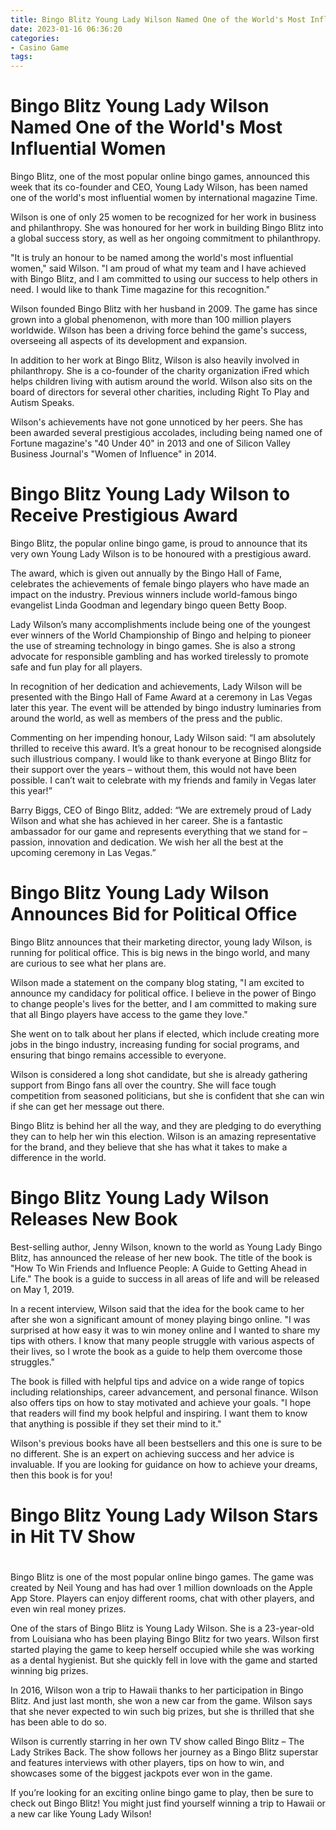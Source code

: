 ```yaml
---
title: Bingo Blitz Young Lady Wilson Named One of the World's Most Influential Women
date: 2023-01-16 06:36:20
categories:
- Casino Game
tags:
---
```



#  Bingo Blitz Young Lady Wilson Named One of the World's Most Influential Women

Bingo Blitz, one of the most popular online bingo games, announced this week that its co-founder and CEO, Young Lady Wilson, has been named one of the world's most influential women by international magazine Time.

Wilson is one of only 25 women to be recognized for her work in business and philanthropy. She was honoured for her work in building Bingo Blitz into a global success story, as well as her ongoing commitment to philanthropy.

"It is truly an honour to be named among the world's most influential women," said Wilson. "I am proud of what my team and I have achieved with Bingo Blitz, and I am committed to using our success to help others in need. I would like to thank Time magazine for this recognition."

Wilson founded Bingo Blitz with her husband in 2009. The game has since grown into a global phenomenon, with more than 100 million players worldwide. Wilson has been a driving force behind the game's success, overseeing all aspects of its development and expansion.

In addition to her work at Bingo Blitz, Wilson is also heavily involved in philanthropy. She is a co-founder of the charity organization iFred which helps children living with autism around the world. Wilson also sits on the board of directors for several other charities, including Right To Play and Autism Speaks.

Wilson's achievements have not gone unnoticed by her peers. She has been awarded several prestigious accolades, including being named one of Fortune magazine's "40 Under 40" in 2013 and one of Silicon Valley Business Journal's "Women of Influence" in 2014.

#  Bingo Blitz Young Lady Wilson to Receive Prestigious Award

Bingo Blitz, the popular online bingo game, is proud to announce that its very own Young Lady Wilson is to be honoured with a prestigious award.

The award, which is given out annually by the Bingo Hall of Fame, celebrates the achievements of female bingo players who have made an impact on the industry. Previous winners include world-famous bingo evangelist Linda Goodman and legendary bingo queen Betty Boop.

Lady Wilson’s many accomplishments include being one of the youngest ever winners of the World Championship of Bingo and helping to pioneer the use of streaming technology in bingo games. She is also a strong advocate for responsible gambling and has worked tirelessly to promote safe and fun play for all players.

In recognition of her dedication and achievements, Lady Wilson will be presented with the Bingo Hall of Fame Award at a ceremony in Las Vegas later this year. The event will be attended by bingo industry luminaries from around the world, as well as members of the press and the public.

Commenting on her impending honour, Lady Wilson said: “I am absolutely thrilled to receive this award. It’s a great honour to be recognised alongside such illustrious company. I would like to thank everyone at Bingo Blitz for their support over the years – without them, this would not have been possible. I can’t wait to celebrate with my friends and family in Vegas later this year!”

Barry Biggs, CEO of Bingo Blitz, added: “We are extremely proud of Lady Wilson and what she has achieved in her career. She is a fantastic ambassador for our game and represents everything that we stand for – passion, innovation and dedication. We wish her all the best at the upcoming ceremony in Las Vegas.”

#  Bingo Blitz Young Lady Wilson Announces Bid for Political Office

Bingo Blitz announces that their marketing director, young lady Wilson, is running for political office. This is big news in the bingo world, and many are curious to see what her plans are.

Wilson made a statement on the company blog stating, "I am excited to announce my candidacy for political office. I believe in the power of Bingo to change people's lives for the better, and I am committed to making sure that all Bingo players have access to the game they love."

She went on to talk about her plans if elected, which include creating more jobs in the bingo industry, increasing funding for social programs, and ensuring that bingo remains accessible to everyone.

Wilson is considered a long shot candidate, but she is already gathering support from Bingo fans all over the country. She will face tough competition from seasoned politicians, but she is confident that she can win if she can get her message out there.

Bingo Blitz is behind her all the way, and they are pledging to do everything they can to help her win this election. Wilson is an amazing representative for the brand, and they believe that she has what it takes to make a difference in the world.

#  Bingo Blitz Young Lady Wilson Releases New Book

Best-selling author, Jenny Wilson, known to the world as Young Lady Bingo Blitz, has announced the release of her new book. The title of the book is "How To Win Friends and Influence People: A Guide to Getting Ahead in Life." The book is a guide to success in all areas of life and will be released on May 1, 2019.

In a recent interview, Wilson said that the idea for the book came to her after she won a significant amount of money playing bingo online. "I was surprised at how easy it was to win money online and I wanted to share my tips with others. I know that many people struggle with various aspects of their lives, so I wrote the book as a guide to help them overcome those struggles."

The book is filled with helpful tips and advice on a wide range of topics including relationships, career advancement, and personal finance. Wilson also offers tips on how to stay motivated and achieve your goals. "I hope that readers will find my book helpful and inspiring. I want them to know that anything is possible if they set their mind to it."

Wilson's previous books have all been bestsellers and this one is sure to be no different. She is an expert on achieving success and her advice is invaluable. If you are looking for guidance on how to achieve your dreams, then this book is for you!

#  Bingo Blitz Young Lady Wilson Stars in Hit TV Show

#

Bingo Blitz is one of the most popular online bingo games. The game was created by Neil Young and has had over 1 million downloads on the Apple App Store. Players can enjoy different rooms, chat with other players, and even win real money prizes.

One of the stars of Bingo Blitz is Young Lady Wilson. She is a 23-year-old from Louisiana who has been playing Bingo Blitz for two years. Wilson first started playing the game to keep herself occupied while she was working as a dental hygienist. But she quickly fell in love with the game and started winning big prizes.

In 2016, Wilson won a trip to Hawaii thanks to her participation in Bingo Blitz. And just last month, she won a new car from the game. Wilson says that she never expected to win such big prizes, but she is thrilled that she has been able to do so.

Wilson is currently starring in her own TV show called Bingo Blitz – The Lady Strikes Back. The show follows her journey as a Bingo Blitz superstar and features interviews with other players, tips on how to win, and showcases some of the biggest jackpots ever won in the game.

If you’re looking for an exciting online bingo game to play, then be sure to check out Bingo Blitz! You might just find yourself winning a trip to Hawaii or a new car like Young Lady Wilson!